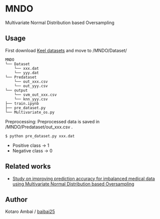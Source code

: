 # MNDO
Multivariate Normal Distribution based Oversampling

## Usage

First download [Keel datasets](http://sci2s.ugr.es/keel/datasets.php) and move to /MNDO/Dataset/

    MNDO
    └── Dataset
        └── xxx.dat
        └── yyy.dat
    └── Predataset
        └── out_xxx.csv
        └── out_yyy.csv
    └── output
        └── svm_out_xxx.csv
        └── knn_yyy.csv        
    ├── train.ipynb
    ├── pre_dataset.py
    └── Multivariate_os.py 

Preprocessing:
Preprocessed data is saved in /MNDO/Predataset/out_xxx.csv .

    $ python pre_dataset.py xxx.dat

- Positive class -> 1
- Negative class -> 0

## Related works
- [Study on improving prediction accuracy for imbalanced medical data using Multivariate Normal Distribution based Oversampling](http://sotsuron.sd.soft.iwate-pu.ac.jp/images/sotsuron/PDF/0312014015_20180111111148_0312014015.pdf)

## Author
Kotaro Ambai / [baibai25](https://github.com/baibai25)
